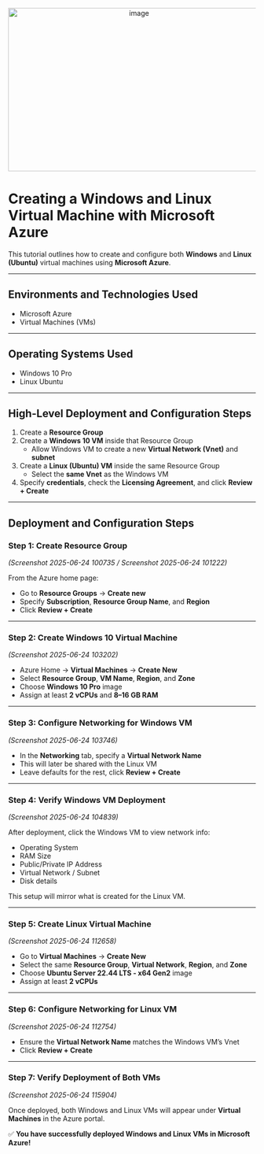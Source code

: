 <p align="center">
<img width="517" height="332" alt="image" src="https://github.com/user-attachments/assets/9d4ab107-9a51-4dc5-a664-93380c696408" />
</p>


# Creating a Windows and Linux Virtual Machine with Microsoft Azure

This tutorial outlines how to create and configure both **Windows** and **Linux (Ubuntu)** virtual machines using **Microsoft Azure**.

---

## Environments and Technologies Used
- Microsoft Azure  
- Virtual Machines (VMs)

---

## Operating Systems Used
- Windows 10 Pro  
- Linux Ubuntu

---

## High-Level Deployment and Configuration Steps
1. Create a **Resource Group**  
2. Create a **Windows 10 VM** inside that Resource Group  
   - Allow Windows VM to create a new **Virtual Network (Vnet)** and **subnet**  
3. Create a **Linux (Ubuntu) VM** inside the same Resource Group  
   - Select the **same Vnet** as the Windows VM  
4. Specify **credentials**, check the **Licensing Agreement**, and click **Review + Create**

---

## Deployment and Configuration Steps

### Step 1: Create Resource Group
*(Screenshot 2025-06-24 100735 / Screenshot 2025-06-24 101222)*  

From the Azure home page:  
- Go to **Resource Groups** → **Create new**  
- Specify **Subscription**, **Resource Group Name**, and **Region**  
- Click **Review + Create**

---

### Step 2: Create Windows 10 Virtual Machine
*(Screenshot 2025-06-24 103202)*  

- Azure Home → **Virtual Machines** → **Create New**  
- Select **Resource Group**, **VM Name**, **Region**, and **Zone**  
- Choose **Windows 10 Pro** image  
- Assign at least **2 vCPUs** and **8–16 GB RAM**

---

### Step 3: Configure Networking for Windows VM
*(Screenshot 2025-06-24 103746)*  

- In the **Networking** tab, specify a **Virtual Network Name**  
- This will later be shared with the Linux VM  
- Leave defaults for the rest, click **Review + Create**

---

### Step 4: Verify Windows VM Deployment
*(Screenshot 2025-06-24 104839)*  

After deployment, click the Windows VM to view network info:  
- Operating System  
- RAM Size  
- Public/Private IP Address  
- Virtual Network / Subnet  
- Disk details  

This setup will mirror what is created for the Linux VM.

---

### Step 5: Create Linux Virtual Machine
*(Screenshot 2025-06-24 112658)*  

- Go to **Virtual Machines** → **Create New**  
- Select the same **Resource Group**, **Virtual Network**, **Region**, and **Zone**  
- Choose **Ubuntu Server 22.44 LTS - x64 Gen2** image  
- Assign at least **2 vCPUs**

---

### Step 6: Configure Networking for Linux VM
*(Screenshot 2025-06-24 112754)*  

- Ensure the **Virtual Network Name** matches the Windows VM’s Vnet  
- Click **Review + Create**

---

### Step 7: Verify Deployment of Both VMs
*(Screenshot 2025-06-24 115904)*  

Once deployed, both Windows and Linux VMs will appear under **Virtual Machines** in the Azure portal.  

✅ **You have successfully deployed Windows and Linux VMs in Microsoft Azure!**
